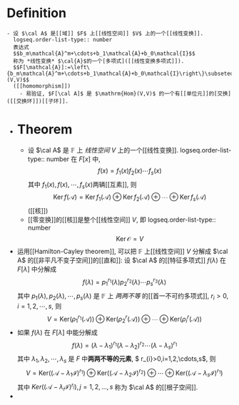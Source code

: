 # Definition
	- 设 $\cal A$ 是[[域]] $F$ 上[[线性空间]] $V$ 上的一个[[线性变换]].
	  logseq.order-list-type:: number
	  表达式
	  $$b_m\mathcal{A}^m+\cdots+b_1\mathcal{A}+b_0\mathcal{I}$$
	  称为 *线性变换* $\cal{A}$的一个[多项式]([[线性变换多项式]]).
	  $$F[\mathcal{A}]:=\left\{b_m\mathcal{A}^m+\cdots+b_1\mathcal{A}+b_0\mathcal{I}\right\}\subseteq\mathrm{Hom}(V,V)$$
	  ([[homomorphism]])
		- 易验证, $F[\cal A]$ 是 $\mathrm{Hom}(V,V)$ 的一个有[[单位元]]的[交换]([[交换环]])[[子环]].
- # Theorem
	- 设 $\cal A$ 是  $\mathbb{F}$ 上 *线性空间* $V$ 上的一个[[线性变换]].
	  logseq.order-list-type:: number
	  在 $F[x]$ 中,
	  $$f(x)=f_1(x)f_2(x)\cdots f_s(x)$$
	  其中 $f_1(x), f(x),\cdots,f_s(x)$两辆[[互素]], 则 
	  $$\operatorname{Ker}f(\mathcal{A} )=\operatorname{Ker}f_1(\mathcal{A})\oplus\operatorname{Ker}f_2(\mathcal{A})\oplus\cdots\oplus\operatorname{Ker}f_s(\mathcal{A})$$
	  ([[核]])
	- [[零变换]]的[[核]]是整个[[线性空间]] $V$, 即
	  logseq.order-list-type:: number
	  $$\operatorname{Ker}\mathcal{O}=V$$
- 运用[[Hamilton-Cayley theorem]], 可以把 $\mathbb{F}$ 上[[线性空间]] $V$ 分解成 $\cal A$ 的[[非平凡不变子空间]]的[[直和]]:
  设 $\cal A$ 的[[特征多项式]] $f\left(\lambda\right)$ 在 $F[\lambda]$ 中分解成
  $$
  f(\lambda)=p_{1}^{r_{1}}\left(\lambda\right)p_{2}^{r_{2}}\left(\lambda\right)\cdots p_{s}^{r_{3}}\left(\lambda\right)
  $$
  其中 $p_1(\lambda),p_2(\lambda),\cdots,p_s(\lambda)$ 是 $\mathbb{F}$ 上 *两两不等* 的[[首一不可约多项式]], $r_{i}>0, i=1,2,\cdots,s,$ 
  则
  $$
  V=\mathrm{Ker}(\rho_{1}^{r_{1}}(\mathcal{A}))\oplus\mathrm{Ker}(\rho_{2}^{r}(\mathcal{A}))\oplus\cdots\oplus\mathrm{Ker}(\rho_{i}^{r}(\mathcal{A}))
  $$
- 如果 $f(\lambda)$ 在 $F[\lambda]$ 中能分解成
  $$
  f(\lambda)=(\lambda-\lambda_1)^{r_1}(\lambda-\lambda_2)^{r_2}\cdots(\lambda-\lambda_s)^{r_1}
  $$
  其中 $\lambda_{1},\lambda_{2},\cdots,\lambda_s$ 是 $F$ 中**两两不等的元素**, $
  r_{i}>0,i=1,2,\cdots,s$, 则
  $$V=\mathrm{Ker}((\mathcal{A}-\lambda_{1}\mathcal{I})^{r_{1}})\oplus\mathrm{Ker}((\mathcal{A}-\lambda_{2}\mathcal{I})^{r_{2}})\oplus\cdots\oplus\mathrm{Ker}((\mathcal{A}-\lambda_s\mathcal{I})^{r_{1}})
  $$
  其中 $Ker((\mathcal{A}-\lambda_i\mathcal{I})^{r_j}), j=1,2,…,s$ 称为 $\cal A$ 的[[根子空间]].
-